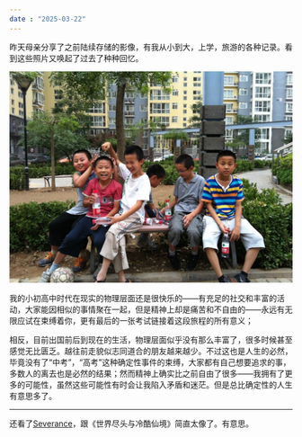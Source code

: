 ```yaml
---
date : "2025-03-22"
---
```

昨天母亲分享了之前陆续存储的影像，有我从小到大，上学，旅游的各种记录。看到这些照片又唤起了过去了种种回忆。

![537E3410-5CF1-47F8-909C-85261D35AFC1_1_105_c](https://raw.githubusercontent.com/Jiaaming/blogImage/main/pic/537E3410-5CF1-47F8-909C-85261D35AFC1_1_105_c.jpeg)

我的小初高中时代在现实的物理层面还是很快乐的——有充足的社交和丰富的活动，大家能因相似的事情聚在一起，但是精神上却是痛苦和不自由的——永远有无限应试在束缚着你，更有最后的一张考试链接着这段旅程的所有意义； 

相反，目前出国前后到现在的生活，物理层面似乎没有那么丰富了，很多时候甚至感觉无比匮乏。越往前走貌似志同道合的朋友越来越少。不过这也是人生的必然，毕竟没有了“中考”，“高考”这种确定性事件的束缚，大家都有自己想要追求的事，多数人的离去也是必然的结果；然而精神上确实比之前自由了很多——我拥有了更多的可能性，虽然这些可能性有时会让我陷入矛盾和迷茫。但是总比确定性的人生有意思多了。 

---

还看了[Severance](https://movie.douban.com/subject/34885342/)，跟《世界尽头与冷酷仙境》简直太像了。有意思。